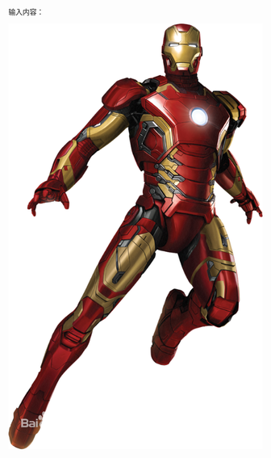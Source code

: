 输入内容：

![测试图片](https://github.com/MSE-925/img-storage/blob/master/d833c895d143ad4b9d57eaba85025aafa40f064a.jpg)